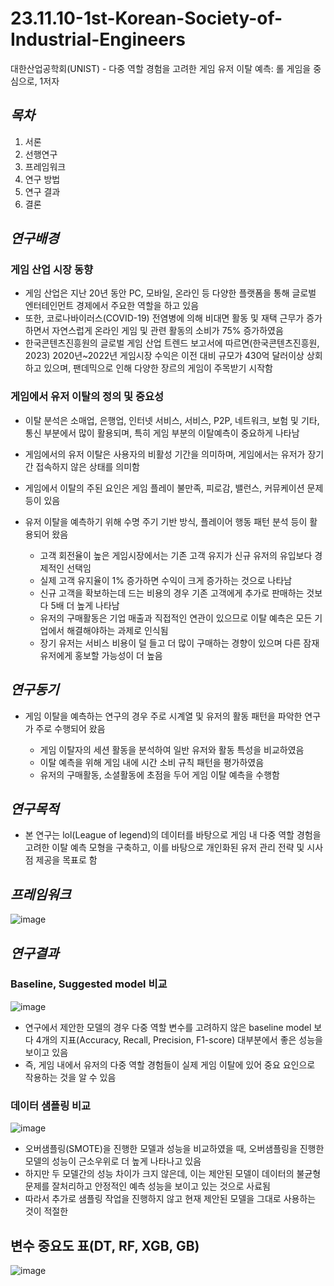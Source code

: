 # 23.11.10-1st-Korean-Society-of-Industrial-Engineers
대한산업공학회(UNIST) - 다중 역할 경험을 고려한 게임 유저 이탈 예측: 롤 게임을 중심으로, 1저자

## *목차*
  1. 서론
  2. 선행연구
  3. 프레임워크
  4. 연구 방법
  5. 연구 결과
  6. 결론

## *연구배경*

  ### 게임 산업 시장 동향
  + 게임 산업은 지난 20년 동안 PC, 모바일, 온라인 등 다양한 플랫폼을 통해 글로벌 엔터테인먼트 경제에서 주요한 역할을 하고 있음
  + 또한, 코로나바이러스(COVID-19) 전염병에 의해 비대면 활동 및 재택 근무가 증가하면서 자연스럽게 온라인 게임 및 관련 활동의 소비가 75% 증가하였음
  + 한국콘텐츠진흥원의 글로벌 게임 산업 트렌드 보고서에 따르면(한국콘텐츠진흥원, 2023) 2020년~2022년 게임시장 수익은 이전 대비 규모가 430억 달러이상 상회하고 있으며, 팬데믹으로 인해 다양한 장르의 게임이 주목받기 시작함

  ### 게임에서 유저 이탈의 정의 및 중요성
  + 이탈 분석은 소매업, 은행업, 인터넷 서비스, 서비스, P2P, 네트워크, 보험 및 기타, 통신 부분에서 많이 활용되며, 특히 게임 부분의 이탈예측이 중요하게 나타남
  + 게임에서의 유저 이탈은 사용자의 비활성 기간을 의미하며, 게임에서는 유저가 장기간 접속하지 않은 상태를 의미함
  + 게임에서 이탈의 주된 요인은 게임 플레이 불만족, 피로감, 밸런스, 커뮤케이션 문제 등이 있음
  + 유저 이탈을 예측하기 위해 수명 주기 기반 방식, 플레이어 행동 패턴 분석 등이 활용되어 왔음
  
    + 고객 회전율이 높은 게임시장에서는 기존 고객 유지가 신규 유저의 유입보다 경제적인 선택임
    + 실제 고객 유지율이 1% 증가하면 수익이 크게 증가하는 것으로 나타남
    + 신규 고객을 확보하는데 드는 비용의 경우 기존 고객에게 추가로 판매하는 것보다 5배 더 높게 나타남
    + 유저의 구매활동은 기업 매출과 직접적인 연관이 있으므로 이탈 예측은 모든 기업에서 해결해야하는 과제로 인식됨    
    + 장기 유저는 서비스 비용이 덜 들고 더 많이 구매하는 경향이 있으며 다른 잠재유저에게 홍보할 가능성이 더 높음
   
## *연구동기*
+ 게임 이탈을 예측하는 연구의 경우 주로 시계열 및 유저의 활동 패턴을 파악한 연구가 주로 수행되어 왔음
  
  + 게임 이탈자의 세션 활동을 분석하여 일반 유저와 활동 특성을 비교하였음
  + 이탈 예측을 위해 게임 내에 시간 소비 규칙 패턴을 평가하였음
  + 유저의 구매활동, 소셜활동에 초점을 두어 게임 이탈 예측을 수행함
 
## *연구목적*
+ 본 연구는 lol(League of legend)의 데이터를 바탕으로 게임 내 다중 역할 경험을 고려한 이탈 예측 모형을 구축하고, 이를 바탕으로 개인화된 유저 관리 전략 및 시사점 제공을 목표로 함

## *프레임워크*

![image](https://github.com/shinho123/23.11.10-1st-Korean-Society-of-Industrial-Engineers/assets/105840783/b1e45f3b-2c25-4d22-868e-7c1b98efbff6)

## *연구결과*

### Baseline, Suggested model 비교

![image](https://github.com/shinho123/23.11.10-1st-Korean-Society-of-Industrial-Engineers/assets/105840783/5ab32f25-74cf-49b0-8fa1-c1a242631dc3)

+ 연구에서 제안한 모델의 경우 다중 역할 변수를 고려하지 않은 baseline model 보다 4개의 지표(Accuracy, Recall, Precision, F1-score) 대부분에서 좋은 성능을 보이고 있음
+ 즉, 게임 내에서 유저의 다중 역할 경험들이 실제 게임 이탈에 있어 중요 요인으로 작용하는 것을 알 수 있음

### 데이터 샘플링 비교

![image](https://github.com/shinho123/23.11.10-1st-Korean-Society-of-Industrial-Engineers/assets/105840783/6e0e6f8d-abb1-4f02-ab02-e08f8e83d720)

+ 오버샘플링(SMOTE)을 진행한 모델과 성능을 비교하였을 때, 오버샘플링을 진행한 모델의 성능이 근소우위로 더 높게 나타나고 있음
+ 하지만 두 모델간의 성능 차이가 크지 않은데, 이는 제안된 모델이 데이터의 불균형 문제를 잘처리하고 안정적인 예측 성능을 보이고 있는 것으로 사료됨
+ 따라서 추가로 샘플링 작업을 진행하지 않고 현재 제안된 모델을 그대로 사용하는 것이 적절한 

## 변수 중요도 표(DT, RF, XGB, GB)

![image](https://github.com/shinho123/23.11.10-1st-Korean-Society-of-Industrial-Engineers/assets/105840783/3046911e-7d61-405b-b24e-c9374f5b7194)

